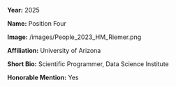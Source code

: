 **Year:** 2025

**Name:**  Position Four

**Image:** /images/People_2023_HM_Riemer.png

**Affiliation:** University of Arizona

**Short Bio:** Scientific Programmer, Data Science Institute

**Honorable Mention:** Yes
